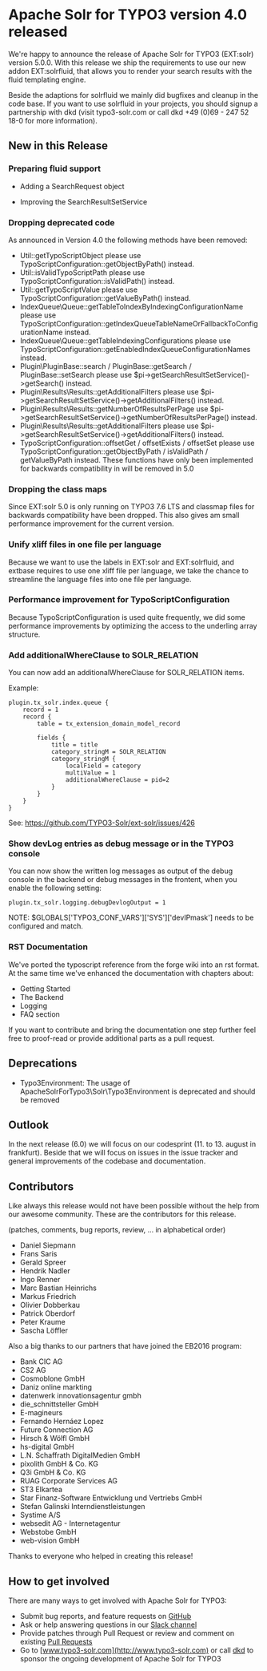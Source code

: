 # Apache Solr for TYPO3 version 4.0 released

We're happy to announce the release of Apache Solr for TYPO3 (EXT:solr) version 5.0.0. With this release we ship the requirements to use our new addon EXT:solrfluid, that allows you to render your search results with the fluid templating engine.

Beside the adaptions for solrfluid we mainly did bugfixes and cleanup in the code base. If you want to use solrfluid in your projects, you should signup a partnership with dkd (visit typo3-solr.com or call dkd +49 (0)69 - 247 52 18-0 for more information).

## New in this Release

### Preparing fluid support

* Adding a SearchRequest object

* Improving the SearchResultSetService

### Dropping deprecated code

As announced in Version 4.0 the following methods have been removed:

* Util::getTypoScriptObject please use TypoScriptConfiguration::getObjectByPath() instead.
* Util::isValidTypoScriptPath please use TypoScriptConfiguration::isValidPath() instead.
* Util::getTypoScriptValue please use TypoScriptConfiguration::getValueByPath() instead.
* IndexQueue\Queue::getTableToIndexByIndexingConfigurationName please use TypoScriptConfiguration::getIndexQueueTableNameOrFallbackToConfigurationName instead.
* IndexQueue\Queue::getTableIndexingConfigurations please use TypoScriptConfiguration::getEnabledIndexQueueConfigurationNames instead.
* Plugin\PluginBase::search / PluginBase::getSearch / PluginBase::setSearch please use $pi->getSearchResultSetService()->getSearch() instead.
* Plugin\Results\Results::getAdditionalFilters please use $pi->getSearchResultSetService()->getAdditionalFilters() instead.
* Plugin\Results\Results::getNumberOfResultsPerPage use $pi->getSearchResultSetService()->getNumberOfResultsPerPage() instead.
* Plugin\Results\Results::getAdditionalFilters please use $pi->getSearchResultSetService()->getAdditionalFilters() instead.
* TypoScriptConfiguration::offsetGet / offsetExists / offsetSet please use TypoScriptConfiguration::getObjectByPath / isValidPath / getValueByPath instead. These functions have only been implemented for backwards compatibility in will be removed in 5.0

### Dropping the class maps

Since EXT:solr 5.0 is only running on TYPO3 7.6 LTS and classmap files for backwards compatibility have been dropped. This also gives am small performance improvement for the current version.

### Unify xliff files in one file per language

Because we want to use the labels in EXT:solr and EXT:solrfluid, and extbase requires to use one xliff file per language, we take the chance to streamline the language files into one file per language.

### Performance improvement for TypoScriptConfiguration

Because TypoScriptConfiguration is used quite frequently, we did some performance improvements by optimizing the access to the underling array structure.

### Add additionalWhereClause to SOLR_RELATION

You can now add an additionalWhereClause for SOLR_RELATION items.

Example:

    plugin.tx_solr.index.queue {
        record = 1
        record {
            table = tx_extension_domain_model_record

            fields {
                title = title
                category_stringM = SOLR_RELATION
                category_stringM {
                    localField = category
                    multiValue = 1
                    additionalWhereClause = pid=2
                }
            }
        }
    }

See: https://github.com/TYPO3-Solr/ext-solr/issues/426

### Show devLog entries as debug message or in the TYPO3 console

You can now show the written log messages as output of the debug console in the backend or debug messages in the frontent, when you enable the following setting:

    plugin.tx_solr.logging.debugDevlogOutput = 1

NOTE: $GLOBALS['TYPO3_CONF_VARS']['SYS']['devIPmask'] needs to be configured and match.

### RST Documentation

We've ported the typoscript reference from the forge wiki into an rst format. At the same time we've enhanced the documentation with chapters about:

- Getting Started
- The Backend
- Logging
- FAQ section

If you want to contribute and bring the documentation one step further feel free to proof-read or provide additional parts as a pull request.

## Deprecations

* Typo3Environment: The usage of ApacheSolrForTypo3\Solr\Typo3Environment is deprecated and should be removed

## Outlook

In the next release (6.0) we will focus on our codesprint (11. to 13. august in frankfurt). Beside that we will focus
on issues in the issue tracker and general improvements of the codebase and documentation.

## Contributors

Like always this release would not have been possible without the help from our
awesome community. These are the contributors for this release.

(patches, comments, bug reports, review, ... in alphabetical order)

* Daniel Siepmann
* Frans Saris
* Gerald Spreer
* Hendrik Nadler
* Ingo Renner
* Marc Bastian Heinrichs
* Markus Friedrich
* Olivier Dobberkau
* Patrick Oberdorf
* Peter Kraume
* Sascha Löffler

Also a big thanks to our partners that have joined the EB2016 program:

* Bank CIC AG
* CS2 AG
* Cosmoblone GmbH
* Daniz online markting
* datenwerk innovationsagentur gmbh
* die_schnittsteller GmbH
* E-magineurs
* Fernando Hernáez Lopez
* Future Connection AG
* Hirsch & Wölfl GmbH
* hs-digital GmbH
* L.N. Schaffrath DigitalMedien GmbH
* pixolith GmbH & Co. KG
* Q3i GmbH & Co. KG
* RUAG Corporate Services AG
* ST3 Elkartea
* Star Finanz-Software Entwicklung und Vertriebs GmbH
* Stefan Galinski Interndienstleistungen
* Systime A/S
* websedit AG - Internetagentur
* Webstobe GmbH
* web-vision GmbH

Thanks to everyone who helped in creating this release!

## How to get involved

There are many ways to get involved with Apache Solr for TYPO3:

* Submit bug reports, and feature requests on [GitHub](https://github.com/TYPO3-Solr/ext-solr)
* Ask or help answering questions in our [Slack channel](https://typo3.slack.com/messages/ext-solr/)
* Provide patches through Pull Request or review and comment on existing [Pull Requests](https://github.com/TYPO3-Solr/ext-solr/pulls)
* Go to [www.typo3-solr.com](http://www.typo3-solr.com) or call [dkd](http://www.dkd.de) to sponsor the ongoing development of Apache Solr for TYPO3
